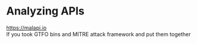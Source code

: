 # Analyzing APIs
https://malapi.io  
If you took GTFO bins and MITRE attack framework and put them together  
